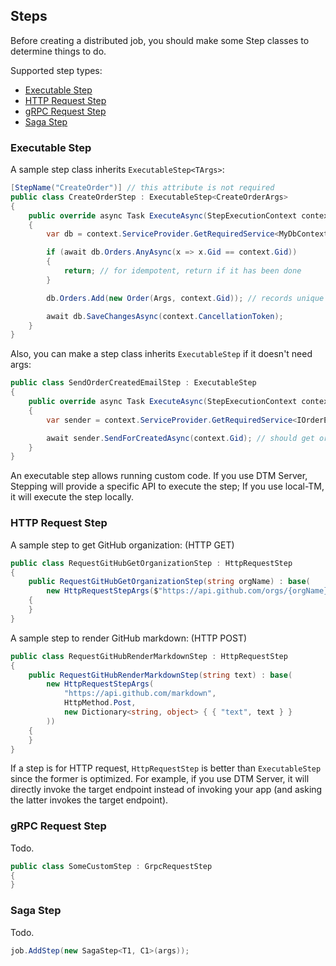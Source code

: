 ## Steps

Before creating a distributed job, you should make some Step classes to determine things to do.

Supported step types:
* [Executable Step](#executable-step)
* [HTTP Request Step](#http-request-step)
* [gRPC Request Step](#grpc-request-step)
* [Saga Step](#saga-step)

### Executable Step

A sample step class inherits `ExecutableStep<TArgs>`:

```csharp
[StepName("CreateOrder")] // this attribute is not required
public class CreateOrderStep : ExecutableStep<CreateOrderArgs>
{
    public override async Task ExecuteAsync(StepExecutionContext context)
    {
        var db = context.ServiceProvider.GetRequiredService<MyDbContext>();

        if (await db.Orders.AnyAsync(x => x.Gid == context.Gid))
        {
            return; // for idempotent, return if it has been done
        }

        db.Orders.Add(new Order(Args, context.Gid)); // records unique gid for idempotent

        await db.SaveChangesAsync(context.CancellationToken);
    }
}
```

Also, you can make a step class inherits `ExecutableStep` if it doesn't need args:

```csharp
public class SendOrderCreatedEmailStep : ExecutableStep
{
    public override async Task ExecuteAsync(StepExecutionContext context)
    {
        var sender = context.ServiceProvider.GetRequiredService<IOrderEmailSender>();

        await sender.SendForCreatedAsync(context.Gid); // should get order by gid
    }
}
```

An executable step allows running custom code. If you use DTM Server, Stepping will provide a specific API to execute the step; If you use local-TM, it will execute the step locally.

### HTTP Request Step

A sample step to get GitHub organization: (HTTP GET)

```csharp
public class RequestGitHubGetOrganizationStep : HttpRequestStep
{
    public RequestGitHubGetOrganizationStep(string orgName) : base(
        new HttpRequestStepArgs($"https://api.github.com/orgs/{orgName}", HttpMethod.Get))
    {
    }
}
```

A sample step to render GitHub markdown: (HTTP POST)

```csharp
public class RequestGitHubRenderMarkdownStep : HttpRequestStep
{
    public RequestGitHubRenderMarkdownStep(string text) : base(
        new HttpRequestStepArgs(
            "https://api.github.com/markdown",
            HttpMethod.Post,
            new Dictionary<string, object> { { "text", text } }
        ))
    {
    }
}
```

If a step is for HTTP request, `HttpRequestStep` is better than `ExecutableStep` since the former is optimized. For example, if you use DTM Server, it will directly invoke the target endpoint instead of invoking your app (and asking the latter invokes the target endpoint).

### gRPC Request Step

Todo. 

```csharp
public class SomeCustomStep : GrpcRequestStep
{
}
```

### Saga Step

Todo.

```csharp
job.AddStep(new SagaStep<T1, C1>(args));
```
